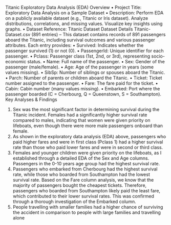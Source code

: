 Titanic Exploratory Data Analysis (EDA)
Overview
•	Project Title: Exploratory Data Analysis on a Sample Dataset
•	Description: Perform EDA on a publicly available dataset (e.g., Titanic or Iris dataset). Analyze distributions, correlations, and missing values. Visualize key insights using graphs.
•	Dataset Reference: Titanic Dataset
Dataset Details
Titanic-Dataset.csv (891 entries) – This dataset contains records of 891 passengers aboard the Titanic, including survival outcomes and various passenger attributes. Each entry provides:
•	Survived: Indicates whether the passenger survived (1) or not (0).
•	PassengerId: Unique identifier for each passenger.
•	Pclass: Passenger class (1st, 2nd, or 3rd), representing socio-economic status.
•	Name: Full name of the passenger.
•	Sex: Gender of the passenger (male/female).
•	Age: Age of the passenger in years (some values missing).
•	SibSp: Number of siblings or spouses aboard the Titanic.
•	Parch: Number of parents or children aboard the Titanic.
•	Ticket: Ticket number assigned to the passenger.
•	Fare: The fare paid for the ticket.
•	Cabin: Cabin number (many values missing).
•	Embarked: Port where the passenger boarded (C = Cherbourg, Q = Queenstown, S = Southampton).
Key Analyses & Findings
1.	Sex was the most significant factor in determining survival during the Titanic incident. Females had a significantly higher survival rate compared to males, indicating that women were given priority on lifeboats, even though there were more male passengers onboard than female.
2.	As shown in the exploratory data analysis (EDA) above, passengers who paid higher fares and were in first class (Pclass 1) had a higher survival rate than those who paid lower fares and were in second or third class.
3.	Females and younger children were given priority on the lifeboats, as I established through a detailed EDA of the Sex and Age columns. Passengers in the 0-10 years age group had the highest survival rate.
4.	Passengers who embarked from Cherbourg had the highest survival rate, while those who boarded from Southampton had the lowest survival rate. Based on the Fare column analysis, we know that the majority of passengers bought the cheapest tickets. Therefore, passengers who boarded from Southampton likely paid the least fare, which contributed to their lower survival rates. This was confirmed through a thorough investigation of the Embarked column.
5.	People travelling with smaller families had a higher chance of surviving the accident in comparison to people with large families and travelling alone



